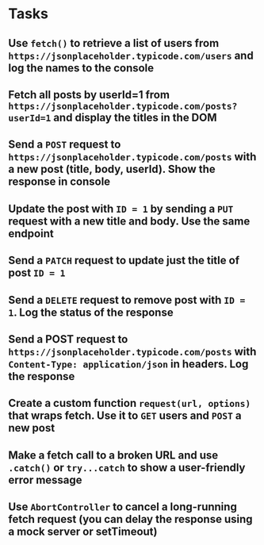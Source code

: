 # Tasks

## Use `fetch()` to retrieve a list of users from `https://jsonplaceholder.typicode.com/users` and log the names to the console

## Fetch all posts by userId=1 from `https://jsonplaceholder.typicode.com/posts?userId=1` and display the titles in the DOM

## Send a `POST` request to `https://jsonplaceholder.typicode.com/posts` with a new post (title, body, userId). Show the response in console

## Update the post with `ID = 1` by sending a `PUT` request with a new title and body. Use the same endpoint

## Send a `PATCH` request to update just the title of post `ID = 1`

## Send a `DELETE` request to remove post with `ID = 1`. Log the status of the response

## Send a POST request to `https://jsonplaceholder.typicode.com/posts` with `Content-Type: application/json` in headers. Log the response

## Create a custom function `request(url, options)` that wraps fetch. Use it to `GET` users and `POST` a new post

## Make a fetch call to a broken URL and use `.catch()` or `try...catch` to show a user-friendly error message

## Use `AbortController` to cancel a long-running fetch request (you can delay the response using a mock server or setTimeout)
